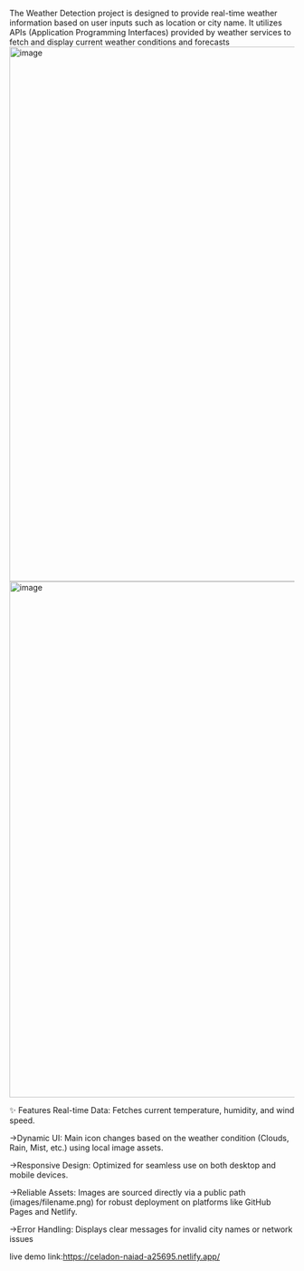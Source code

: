 The Weather Detection project is designed to provide real-time weather information based on user inputs such as 
location or city name. It utilizes APIs (Application Programming Interfaces) provided by weather services to fetch and 
display current weather conditions and forecasts
<img width="1918" height="943" alt="image" src="https://github.com/user-attachments/assets/00098752-84a2-4e02-8498-dbce0514ff4e" />
<img width="1911" height="910" alt="image" src="https://github.com/user-attachments/assets/e4a8c018-bd46-49b5-a051-c8fc19dd8102" />

✨ Features
Real-time Data: Fetches current temperature, humidity, and wind speed.

->Dynamic UI: Main icon changes based on the weather condition (Clouds, Rain, Mist, etc.) using local image assets.

->Responsive Design: Optimized for seamless use on both desktop and mobile devices.

->Reliable Assets: Images are sourced directly via a public path (images/filename.png) for robust deployment on platforms like GitHub Pages and Netlify.

->Error Handling: Displays clear messages for invalid city names or network issues

live demo link:https://celadon-naiad-a25695.netlify.app/
